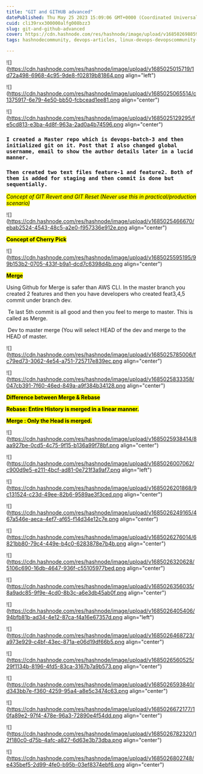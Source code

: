 ```yaml
---
title: "GIT and GITHUB advanced"
datePublished: Thu May 25 2023 15:09:06 GMT+0000 (Coordinated Universal Time)
cuid: cli39rxx300000alfg008bzz3
slug: git-and-github-advanced
cover: https://cdn.hashnode.com/res/hashnode/image/upload/v1685026988596/92f47ec0-3140-48b7-aa61-c81b2174be06.png
tags: hashnodecommunity, devops-articles, linux-devops-devopscommunity-github-git

---
```


![](https://cdn.hashnode.com/res/hashnode/image/upload/v1685025015719/1d72a498-6968-4c95-9de8-f02819b81864.png align="left")

![](https://cdn.hashnode.com/res/hashnode/image/upload/v1685025065514/c1375917-6e79-4e50-bb50-fcbcead1ee81.png align="center")

![](https://cdn.hashnode.com/res/hashnode/image/upload/v1685025129295/fe5cd813-e3ba-4d8f-963a-2ad0a4b74596.png align="center")

### `I created a Master repo which is devops-batch-3 and then initialized git on it. Post that I also changed global username, email to show the author details later in a lucid manner.`

### `Then created two text files feature-1 and feature2. Both of them is added for staging and then commit is done but sequentially.`  

*<mark>Concept of GIT Revert and GIT Reset (Never use this in practical/production scenario)</mark>*

![](https://cdn.hashnode.com/res/hashnode/image/upload/v1685025466670/ebab2524-4543-48c5-a2e0-f957336e912e.png align="center")

**<mark>Concept of Cherry Pick</mark>**

![](https://cdn.hashnode.com/res/hashnode/image/upload/v1685025595195/99b153b2-0705-433f-b9a1-dcd7c6398d4b.png align="center")

**<mark>Merge</mark>**

Using Github for Merge is safer than AWS CLI. In the master branch you created 2 features and then you have developers who created feat3,4,5 commit under branch dev.

 Te last 5th commit is all good and then you feel to merge to master. This is called as Merge.

 Dev to master merge (You will select HEAD of the dev and merge to the HEAD of master.

![](https://cdn.hashnode.com/res/hashnode/image/upload/v1685025785006/fc79ed73-3062-4e54-a751-725717e839ec.png align="center")

![](https://cdn.hashnode.com/res/hashnode/image/upload/v1685025833358/047cb391-7f60-46ed-849a-a9f384b34128.png align="center")

**<mark>Difference between Merge &amp; Rebase</mark>**

**<mark>Rebase: Entire History is merged in a linear manner.</mark>**

**<mark>Merge : Only the Head is merged.</mark>**

![](https://cdn.hashnode.com/res/hashnode/image/upload/v1685025938414/8aa927be-0cd5-4c75-9f15-b136a99f78bf.png align="center")

![](https://cdn.hashnode.com/res/hashnode/image/upload/v1685026007062/c900d9e5-e211-4bcf-ad81-0e721f3a9af7.png align="left")

![](https://cdn.hashnode.com/res/hashnode/image/upload/v1685026201868/9c131524-c23d-49ee-82b6-9589ae3f3ced.png align="center")

![](https://cdn.hashnode.com/res/hashnode/image/upload/v1685026249165/467a546e-aeca-4ef7-af65-f14d34e12c7e.png align="center")

![](https://cdn.hashnode.com/res/hashnode/image/upload/v1685026276014/6821bb80-79c4-449e-b4c0-6283878e7b4b.png align="center")

![](https://cdn.hashnode.com/res/hashnode/image/upload/v1685026320628/5106c690-16db-4647-936f-c55105977bed.png align="center")

![](https://cdn.hashnode.com/res/hashnode/image/upload/v1685026356035/8a9adc85-9f9e-4cd0-8b3c-a6e3db45ab0f.png align="center")

![](https://cdn.hashnode.com/res/hashnode/image/upload/v1685026405406/94bfb81b-ad34-4e12-87ca-f4a16e67357d.png align="left")

![](https://cdn.hashnode.com/res/hashnode/image/upload/v1685026468723/a973e929-c4bf-43ec-871a-e06d19df66b5.png align="center")

![](https://cdn.hashnode.com/res/hashnode/image/upload/v1685026560525/29f1134b-8196-4fd5-83ca-3167b7a9b573.png align="center")

![](https://cdn.hashnode.com/res/hashnode/image/upload/v1685026593840/d343bb7e-f360-4259-95a4-a8e5c3474c63.png align="center")

![](https://cdn.hashnode.com/res/hashnode/image/upload/v1685026672177/10fa89e2-97f4-478e-96a3-72890e4f54dd.png align="center")

![](https://cdn.hashnode.com/res/hashnode/image/upload/v1685026782320/12f180c0-d75b-4afc-a827-6d63e3b73dba.png align="center")

![](https://cdn.hashnode.com/res/hashnode/image/upload/v1685026802748/e435bef5-2d99-4fe0-b95b-03ef8374ebf6.png align="center")